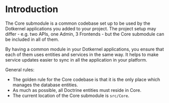# Introduction

The Core submodule is a common codebase set up to be used by the Dotkernel applications you added to your project.
The project setup may differ - e.g. two APIs, one Admin, 3 Frontends - but the Core submodule can be included in all of them.

By having a common module in your Dotkernel applications, you ensure that each of them uses entities and services in the same way.
It helps to make service updates easier to sync in all the application in your platform.

General rules:

- The golden rule for the Core codebase is that it is the only place which manages the database entities.
- As much as possible, all Doctrine entities must reside in Core.
- The current location of the Core submodule is `src/Core`.

